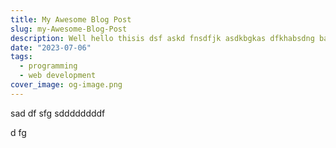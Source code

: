```yaml
---
title: My Awesome Blog Post
slug: my-Awesome-Blog-Post
description: Well hello thisis dsf askd fnsdfjk asdkbgkas dfkhabsdng baksdf gnabgfknasdjkfhkasd fkhabsdfkabskdfbamnsdf babsdfnbasd
date: "2023-07-06"
tags:
  - programming
  - web development
cover_image: og-image.png
---
```


sad
df
sfg
sddddddddf

d
fg
